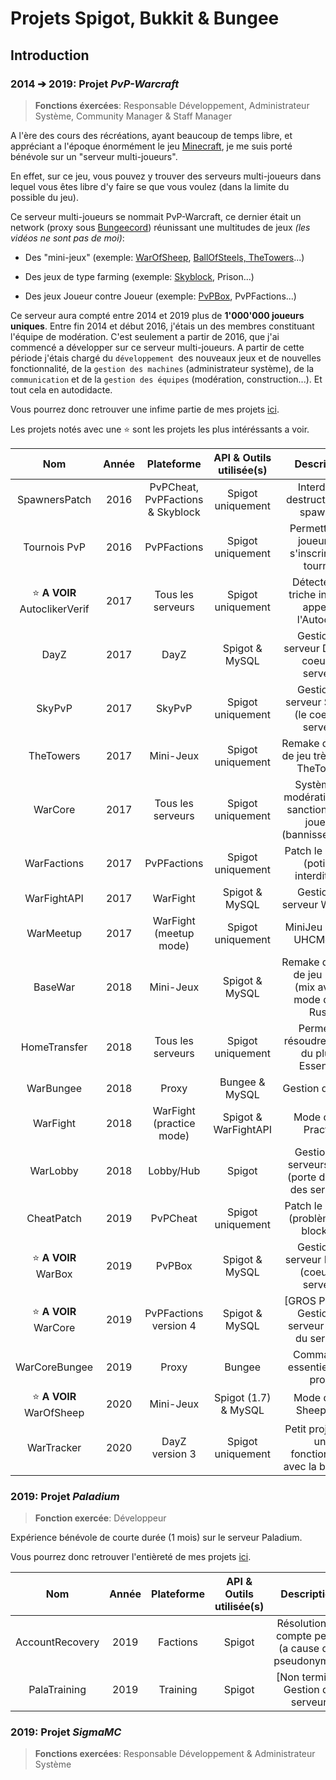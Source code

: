 
# Projets Spigot, Bukkit & Bungee

  

## Introduction

### 2014 ➔ 2019: Projet *PvP-Warcraft*

  

>  **Fonctions éxercées**: Responsable Développement, Administrateur Système, Community Manager & Staff Manager

  

A l'ère des cours des récréations, ayant beaucoup de temps libre, et appréciant a l'époque énormément le jeu [Minecraft](https://www.minecraft.net/fr-fr/), je me suis porté bénévole sur un "serveur multi-joueurs".

En effet, sur ce jeu, vous pouvez y trouver des serveurs multi-joueurs dans lequel vous êtes libre d'y faire se que vous voulez (dans la limite du possible du jeu).

Ce serveur multi-joueurs se nommait PvP-Warcraft, ce dernier était un network (proxy sous [Bungeecord](https://www.spigotmc.org/wiki/bungeecord/)) réunissant une multitudes de jeux *(les vidéos ne sont pas de moi)*:

  
  

- Des "mini-jeux" (exemple: [WarOfSheep](https://www.youtube.com/watch?v=-5rBSQLPwl4), [BallOfSteels, TheTowers](https://www.youtube.com/watch?v=H5qIFm_g6I4)...)

- Des jeux de type farming (exemple: [Skyblock](https://www.youtube.com/watch?v=yDSn0sF7-Po), Prison...)

- Des jeux Joueur contre Joueur (exemple: [PvPBox](https://www.youtube.com/watch?v=7OrWCIw8X1Q), PvPFactions...)

  

Ce serveur aura compté entre 2014 et 2019 plus de **1'000'000 joueurs uniques**. Entre fin 2014 et début 2016, j'étais un des membres constituant l'équipe de modération. C'est seulement a partir de 2016, que j'ai commencé a développer sur ce serveur multi-joueurs. A partir de cette période j'étais chargé du `développement `des nouveaux jeux et de nouvelles fonctionnalité, de la `gestion des machines` (administrateur système), de la `communication` et de la `gestion des équipes` (modération, construction...). Et tout cela en autodidacte.

Vous pourrez donc retrouver une infime partie de mes projets [ici](https://github.com/cmuagab/spigot-projects/tree/master/2014-pvp-warcraft).

  

Les projets notés avec une ⭐ sont les projets les plus intéréssants a voir.

  

| Nom                          | Année | Plateforme                       | API & Outils utilisée(s) | Description                                                          |
|:----------------------------:|:-----:|:--------------------------------:|:------------------------:|:--------------------------------------------------------------------:|
| SpawnersPatch                | 2016  | PvPCheat, PvPFactions & Skyblock | Spigot uniquement        | Interdire la destruction des spawners                                |
| Tournois PvP                 | 2016  | PvPFactions                      | Spigot uniquement        | Permettre aux joueurs de s'inscrire a un tournois                    |
| ⭐ **A VOIR** AutoclikerVerif | 2017  | Tous les serveurs                | Spigot uniquement        | Détecter une triche interdite appellée l'Autoclick.                  |
| DayZ                         | 2017  | DayZ                             | Spigot & MySQL           | Gestion du serveur DayZ (le coeur du serveur)                        |
| SkyPvP                       | 2017  | SkyPvP                           | Spigot uniquement        | Gestion du serveur SkyPvP (le coeur du serveur)                      |
| TheTowers                    | 2017  | Mini-Jeux                        | Spigot uniquement        | Remake du mode de jeu très connu TheTowers                           |
| WarCore                      | 2017  | Tous les serveurs                | Spigot uniquement        | Système de modération pour sanctionner les joueurs (bannissement...) |
| WarFactions                  | 2017  | PvPFactions                      | Spigot uniquement        | Patch le serveur (potions interdites...)                             |
| WarFightAPI                  | 2017  | WarFight                         | Spigot & MySQL           | Gestion du serveur WarFight                                          |
| WarMeetup                    | 2017  | WarFight (meetup mode)           | Spigot uniquement        | MiniJeu nommé UHCMeetup                                              |
| BaseWar                      | 2018  | Mini-Jeux                        | Spigot & MySQL           | Remake du mode de jeu KOTH (mix avec le mode de jeu Rush)            |
| HomeTransfer                 | 2018  | Tous les serveurs                | Spigot uniquement        | Permet de résoudre un bug du plugin Essentials                       |
| WarBungee                    | 2018  | Proxy                            | Bungee & MySQL           | Gestion du proxy                                                     |
| WarFight                     | 2018  | WarFight (practice mode)         | Spigot & WarFightAPI     | Mode de jeu Practice                                                 |
| WarLobby                     | 2018  | Lobby/Hub                        | Spigot                   | Gestion des serveurs lobby (porte d'entrée des serveurs)             |
| CheatPatch                   | 2019  | PvPCheat                         | Spigot uniquement        | Patch le serveur (problèmes de blocks...)                            |
| ⭐ **A VOIR** WarBox          | 2019  | PvPBox                           | Spigot & MySQL           | Gestion du serveur PvPBox (coeur du serveur)                         |
| ⭐ **A VOIR** WarCore         | 2019  | PvPFactions version 4            | Spigot & MySQL           | [GROS PROJET] Gestion du serveur (coeur du serveur)                  |
| WarCoreBungee                | 2019  | Proxy                            | Bungee                   | Commandes essentielles au proxy                                      |
| ⭐ **A VOIR** WarOfSheep      | 2020  | Mini-Jeux                        | Spigot (1.7) & MySQL     | Mode de jeu SheepWars                                                |
| WarTracker                   | 2020  | DayZ version 3                   | Spigot uniquement        | Petit projet pour une fonctionnalité avec la boussole                |



  

### 2019: Projet *Paladium*

>  **Fonction exercée**: Développeur

  

Expérience bénévole de courte durée (1 mois) sur le serveur Paladium.

Vous pourrez donc retrouver l'entièreté de mes projets [ici](https://github.com/cmuagab/spigot-projects/tree/master/2018-paladium).

  

| Nom             | Année | Plateforme | API & Outils utilisée(s) | Description                                          |
|:---------------:|:-----:|:----------:|:------------------------:|:----------------------------------------------------:|
| AccountRecovery | 2019  | Factions   | Spigot                   | Résolution de compte perdu (a cause des pseudonymes) |
| PalaTraining    | 2019  | Training   | Spigot                   | [Non terminé] Gestion du serveur                     |

  

### 2019: Projet *SigmaMC*

  

>  **Fonctions exercées**: Responsable Développement & Administrateur Système
